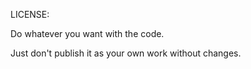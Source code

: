 LICENSE:

Do whatever you want with the code.

Just don't publish it as your own work without changes.